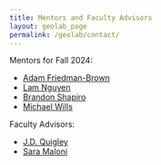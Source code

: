 ```yaml
---
title: Mentors and Faculty Advisors
layout: geolab_page
permalink: /geolab/contact/
---
```


Mentors for Fall 2024:

- [Adam Friedman-Brown](https://math.virginia.edu/people/asm4pr/)
- [Lam Nguyen](https://math.virginia.edu/people/qsg2kv/) 
- [Brandon Shapiro](https://math.virginia.edu/people/pfy7cf/)
- [Michael Wills](https://sites.google.com/view/michael-wills/)

Faculty Advisors:
- [J.D. Quigley](https://quigleyjd.github.io/)
- [Sara Maloni](https://sites.google.com/view/sara-maloni) 
